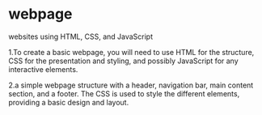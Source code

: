 # webpage
 websites using HTML, CSS, and JavaScript

 1.To create a basic webpage, you will need to use HTML for the structure, 
 CSS for the presentation and styling, and possibly JavaScript for any interactive elements. 

 2.a simple webpage structure with a header, navigation bar, main content section, and a footer. 
 The CSS is used to style the different elements, providing a basic design and layout.
 
